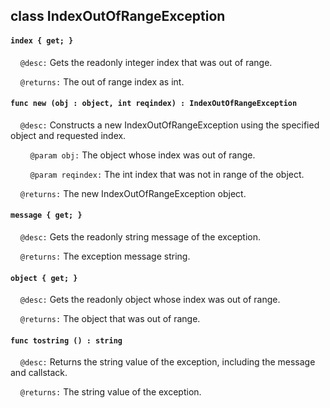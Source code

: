 ## class IndexOutOfRangeException

#### ```index { get; }```

&nbsp;&nbsp;&nbsp;&nbsp;```@desc:``` Gets the readonly integer index that was out of range.

&nbsp;&nbsp;&nbsp;&nbsp;```@returns:``` The out of range index as int.

#### ```func new (obj : object, int reqindex) : IndexOutOfRangeException```

&nbsp;&nbsp;&nbsp;&nbsp;```@desc:``` Constructs a new IndexOutOfRangeException using the specified object and requested index.

&nbsp;&nbsp;&nbsp;&nbsp;&nbsp;&nbsp;&nbsp;&nbsp;```@param obj:``` The object whose index was out of range.

&nbsp;&nbsp;&nbsp;&nbsp;&nbsp;&nbsp;&nbsp;&nbsp;```@param reqindex:``` The int index that was not in range of the object.

&nbsp;&nbsp;&nbsp;&nbsp;```@returns:``` The new IndexOutOfRangeException object.

#### ```message { get; }```

&nbsp;&nbsp;&nbsp;&nbsp;```@desc:``` Gets the readonly string message of the exception.

&nbsp;&nbsp;&nbsp;&nbsp;```@returns:``` The exception message string.

#### ```object { get; }```

&nbsp;&nbsp;&nbsp;&nbsp;```@desc:``` Gets the readonly object whose index was out of range.

&nbsp;&nbsp;&nbsp;&nbsp;```@returns:``` The object that was out of range.

#### ```func tostring () : string```

&nbsp;&nbsp;&nbsp;&nbsp;```@desc:``` Returns the string value of the exception, including the message and callstack.

&nbsp;&nbsp;&nbsp;&nbsp;```@returns:``` The string value of the exception.

